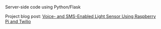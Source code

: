 Server-side code using Python/Flask

Project blog post: [Voice- and SMS-Enabled Light Sensor Using Raspberry Pi and Twilio](http://qqrs.github.io/blog/2013/04/10/twilio-light-sensor/)


